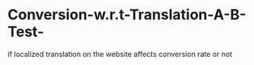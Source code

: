 # Conversion-w.r.t-Translation-A-B-Test-
if localized translation on the website affects conversion rate or not
